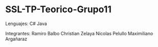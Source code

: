# SSL-TP-Teorico-Grupo11
Lenguajes:
C#
Java

Integrantes:
Ramiro Balbo
Christian Zelaya
Nicolas Pelullo
Maximiliano Argañaraz
